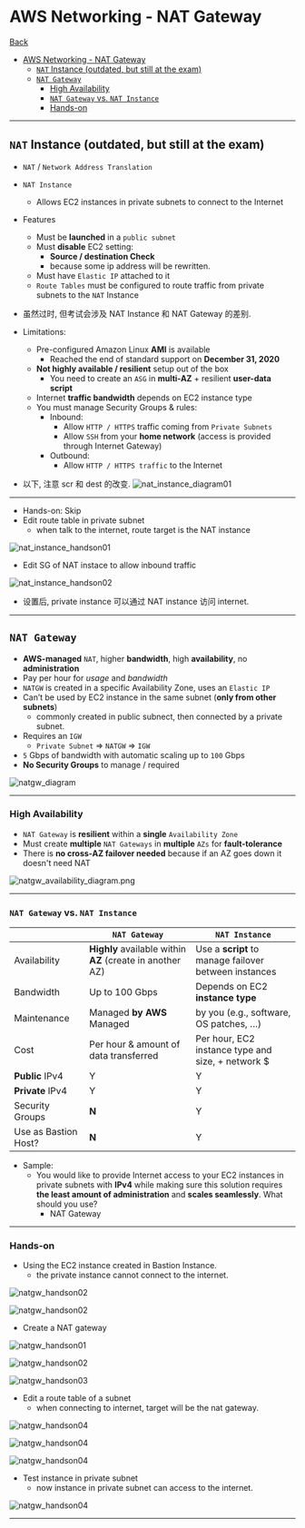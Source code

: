 # AWS Networking - NAT Gateway

[Back](../index.md)

- [AWS Networking - NAT Gateway](#aws-networking---nat-gateway)
  - [`NAT` Instance (outdated, but still at the exam)](#nat-instance-outdated-but-still-at-the-exam)
  - [`NAT Gateway`](#nat-gateway)
    - [High Availability](#high-availability)
    - [`NAT Gateway` vs. `NAT Instance`](#nat-gateway-vs-nat-instance)
    - [Hands-on](#hands-on)

---

## `NAT` Instance (outdated, but still at the exam)

- `NAT` / `Network Address Translation`

- `NAT Instance`

  - Allows EC2 instances in private subnets to connect to the Internet

- Features

  - Must be **launched** in a `public subnet`
  - Must **disable** EC2 setting:
    - **Source / destination Check**
    - because some ip address will be rewritten.
  - Must have `Elastic IP` attached to it
  - `Route Tables` must be configured to route traffic from private subnets to the `NAT` Instance

- 虽然过时, 但考试会涉及 NAT Instance 和 NAT Gateway 的差别.

- Limitations:

  - Pre-configured Amazon Linux **AMI** is available
    - Reached the end of standard support on **December 31, 2020**
  - **Not highly available / resilient** setup out of the box
    - You need to create an `ASG` in **multi-AZ** + resilient **user-data script**
  - Internet **traffic bandwidth** depends on EC2 instance type
  - You must manage Security Groups & rules:
    - Inbound:
      - Allow `HTTP / HTTPS` traffic coming from `Private Subnets`
      - Allow `SSH` from your **home network** (access is provided through Internet Gateway)
    - Outbound:
      - Allow `HTTP / HTTPS traffic` to the Internet

- 以下, 注意 scr 和 dest 的改变.
  ![nat_instance_diagram01](./pic/nat_instance_diagram01.png)

---

- Hands-on: Skip
- Edit route table in private subnet
  - when talk to the internet, route target is the NAT instance

![nat_instance_handson01](./pic/nat_instance_handson01.png)

- Edit SG of NAT instace to allow inbound traffic

![nat_instance_handson02](./pic/nat_instance_handson02.png)

- 设置后, private instance 可以通过 NAT instance 访问 internet.

---

## `NAT Gateway`

- **AWS-managed** `NAT`, higher **bandwidth**, high **availability**, no **administration**
- Pay per hour for _usage_ and _bandwidth_
- `NATGW` is created in a specific Availability Zone, uses an `Elastic IP`
- Can’t be used by EC2 instance in the same subnet (**only from other subnets**)
  - commonly created in public subnect, then connected by a private subnet.
- Requires an `IGW`
  - `Private Subnet` => `NATGW` => `IGW`
- `5` Gbps of bandwidth with automatic scaling up to `100` Gbps
- **No Security Groups** to manage / required

![natgw_diagram](./pic/natgw_diagram.png)

---

### High Availability

- `NAT Gateway` is **resilient** within a **single** `Availability Zone`
- Must create **multiple** `NAT Gateways` in **multiple** `AZs` for **fault-tolerance**
- There is **no cross-AZ failover needed** because if an AZ goes down it doesn't need NAT

![natgw_availability_diagram.png](./pic/natgw_availability_diagram.png)

---

### `NAT Gateway` vs. `NAT Instance`

|                      | `NAT Gateway`                                             | `NAT Instance`                                        |
| -------------------- | --------------------------------------------------------- | ----------------------------------------------------- |
| Availability         | **Highly** available within **AZ** (create in another AZ) | Use a **script** to manage failover between instances |
| Bandwidth            | Up to 100 Gbps                                            | Depends on EC2 **instance type**                      |
| Maintenance          | Managed **by AWS** Managed                                | by you (e.g., software, OS patches, …)                |
| Cost                 | Per hour & amount of data transferred                     | Per hour, EC2 instance type and size, + network $     |
| **Public** IPv4      | Y                                                         | Y                                                     |
| **Private** IPv4     | Y                                                         | Y                                                     |
| Security Groups      | **N**                                                     | Y                                                     |
| Use as Bastion Host? | **N**                                                     | Y                                                     |

- Sample:
  - You would like to provide Internet access to your EC2 instances in private subnets with **IPv4** while making sure this solution requires **the least amount of administration** and **scales seamlessly**. What should you use?
    - NAT Gateway

---

### Hands-on

- Using the EC2 instance created in Bastion Instance.
  - the private instance cannot connect to the internet.

![natgw_handson02](./pic/natgw_handson07.png)

![natgw_handson02](./pic/natgw_handson08.png)

- Create a NAT gateway

![natgw_handson01](./pic/natgw_handson01.png)

![natgw_handson02](./pic/natgw_handson02.png)

![natgw_handson03](./pic/natgw_handson03.png)

- Edit a route table of a subnet
  - when connecting to internet, target will be the nat gateway.

![natgw_handson04](./pic/natgw_handson04.png)

![natgw_handson04](./pic/natgw_handson05.png)

![natgw_handson04](./pic/natgw_handson06.png)

- Test instance in private subnet
  - now instance in private subnet can access to the internet.

![natgw_handson04](./pic/natgw_handson09.png)

---
